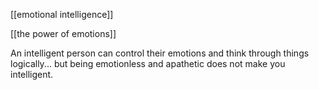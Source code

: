 [[emotional intelligence]]

[[the power of emotions]]

An intelligent person can control their emotions and think through things logically... but being emotionless and apathetic does not make you intelligent.